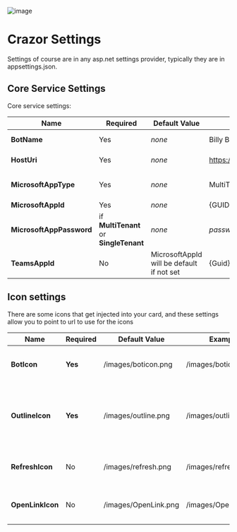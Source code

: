

![image](https://user-images.githubusercontent.com/17789481/197238565-e3f895d0-6def-4d41-aba2-721d5432b1ef.png)

# Crazor Settings

Settings of course are in any asp.net settings provider, typically they are in appsettings.json.

## Core Service Settings

Core service settings:

| Name                     | Required                               | Default Value                             | Example                                 | Description                                                  |
| ------------------------ | -------------------------------------- | ----------------------------------------- | --------------------------------------- | ------------------------------------------------------------ |
| **BotName**              | Yes                                    | *none*                                    | Billy Bob's Bot                         | This is used for the header of the cards                     |
| **HostUri**              | Yes                                    | *none*                                    | https://crazordemobot.azurewebsites.net | The path to the web service                                  |
| **MicrosoftAppType**     | Yes                                    | *none*                                    | MultiTenant                             | One of:[MultiTenant, SingleTenant, UserManagedIdentity]      |
| **MicrosoftAppId**       | Yes                                    | *none*                                    | {GUID}                                  | AppId of your bot                                            |
| **MicrosoftAppPassword** | if **MultiTenant** or **SingleTenant** | *none*                                    | *password*                              | The AD Password for your bot. If you use **UserManagedIdentity** this is ignored. |
| **TeamsAppId**           | No                                     | MicrosoftAppId will be default if not set | {Guid}                                  | The Teams AppID registration from manifest.json              |




## Icon settings

There are some icons that get injected into your card, and these settings allow you to point to url to use for the icons

| Name             | Required | Default Value        | Example              | Description                                                  |
| ---------------- | -------- | -------------------- | -------------------- | ------------------------------------------------------------ |
| **BotIcon**      | **Yes**  | /images/boticon.png  | /images/boticon.png  | full color image used for the bot 192x192                    |
| **OutlineIcon**  | **Yes**  | /images/outline.png  | /images/outline.png  | transparent PNG outline icon. The border color needs to be white. Size 32x32 |
| **RefreshIcon**  | No       | /images/refresh.png  | /images/refresh.png  | Image used for refresh command in menu                       |
| **OpenLinkIcon** | No       | /images/OpenLink.png | /images/OpenLink.png | image used for openlink command in menu                      |
